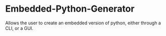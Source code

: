 # Embedded-Python-Generator
Allows the user to create an embedded version of python, either through a CLI, or a GUI.
